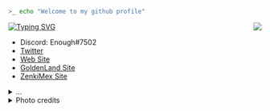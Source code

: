 ```bash
>_ echo "Welcome to my github profile"
```

[![Typing SVG](https://readme-typing-svg.herokuapp.com?font=Fira+Code&size=18&duration=2000&pause=1000&color=00F764&center=true&multiline=true&width=435&height=51&lines=A+programmer+who+likes;to+learn+from+everything)](https://git.io/typing-svg)
<img align='right' src="https://discord.c99.nl/widget/theme-4/754184329478799502.png"/>

- Discord: Enough#7502
- [Twitter](https://twitter.com/Enoughsdv)
- [Web Site](https://enoughsdv.ml)
- [GoldenLand Site](https://goldenland.ml)
- [ZenkiMex Site](https://zenkimex.com.mx/)

<details>
  <summary>...</summary>
    In love there is always some madness, and in madness there is always some reason.
</details>

<details>
  <summary>Photo credits</summary>
    https://www.pixiv.net/en/users/11365815
</details>

